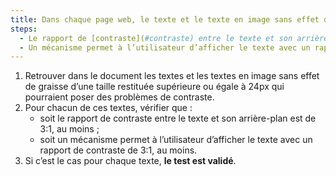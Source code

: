 ```yaml
---
title: Dans chaque page web, le texte et le texte en image sans effet de graisse d’une taille restituée supérieure ou égale à 24px vérifient-ils une de ces conditions (hors cas particuliers) ?
steps:
  - Le rapport de [contraste](#contraste) entre le texte et son arrière-plan est de 3:1, au moins.
  - Un mécanisme permet à l’utilisateur d’afficher le texte avec un rapport de [contraste](#contraste) de 3:1, au moins.
---
```


1. Retrouver dans le document les textes et les textes en image sans effet de graisse d’une taille restituée supérieure ou égale à 24px qui pourraient poser des problèmes de contraste.
2. Pour chacun de ces textes, vérifier que :
   - soit le rapport de contraste entre le texte et son arrière-plan est de 3:1, au moins ;
   - soit un mécanisme permet à l’utilisateur d’afficher le texte avec un rapport de contraste de 3:1, au moins.
3. Si c’est le cas pour chaque texte, **le test est validé**.
